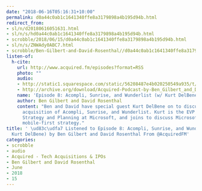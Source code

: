 ```yaml
---
date: "2018-06-16T05:16:31+10:00"
permalink: d0a44c0ab1c1641340ffe8a3179898a4b195d94b.html
redirect_from:
- sl/n/d20180616051631.html
- sl/n/s/hd0a44c0ab1c1641340ffe8a3179898a4b195d94b.html
- scrobble/2018/06/15/d0a44c0ab1c1641340ffe8a3179898a4b195d94b.html
- sl/n/s/ZNWAdy0ABC7.html
- scrobble/Ben-Gilbert-and-David-Rosenthal//d0a44c0ab1c1641340ffe8a3179898a4b195d94b.html
listen-of:
  h-cite:
    url: http://www.acquired.fm/episodes?format=RSS
    photo: ""
    audio:
    - http://static1.squarespace.com/static/56208487e4b020250549a935/t/56d5145237013b227d5db898/1456805030540/AcompliSunriseWunderlist.mp3
    - http://archive.org/download/Acquired-Podcast-by-Ben_Gilbert_and_David_Rosenthal/Episode_8_Acompli_Sunrise_and_Wunderlist_w_Kurt_DelBene.mp3
    name: 'Episode 8: Acompli, Sunrise, and Wunderlist (w/ Kurt DelBene)'
    author: Ben Gilbert and David Rosenthal
    content: "Ben and David have special guest Kurt DelBene on to discuss Microsoft's
      acquisition of Acompli, Sunrise, and Wunderlist. Kurt is the EVP of Corporate
      Strategy and Planning at Microsoft, and joins to discuss Microsoft\u2019s cloud-first,
      mobile-first strategy."
title: ' \ud83c\udfa7 Listened to Episode 8: Acompli, Sunrise, and Wunderlist (w/
  Kurt DelBene) by Ben Gilbert and David Rosenthal From @AcquiredFM'
categories:
- scrobble
- audio
- Acquired - Tech Acquisitions & IPOs
- Ben Gilbert and David Rosenthal
- June
- 2018
- 15
---
```

